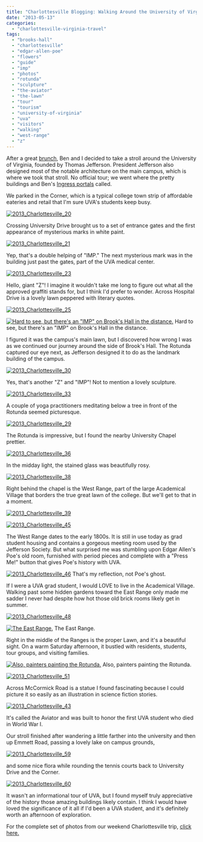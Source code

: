 ```yaml
---
title: "Charlottesville Blogging: Walking Around the University of Virginia"
date: "2013-05-13"
categories:
  - "charlottesville-virginia-travel"
tags:
  - "brooks-hall"
  - "charlottesville"
  - "edgar-allen-poe"
  - "flowers"
  - "guide"
  - "imp"
  - "photos"
  - "rotunda"
  - "sculpture"
  - "the-aviator"
  - "the-lawn"
  - "tour"
  - "tourism"
  - "university-of-virginia"
  - "uva"
  - "visitors"
  - "walking"
  - "west-range"
  - "z"
---
```


After a great [brunch](http://www.rebeccagomezfarrell.com/2013/05/charlottesville-blogging-brunch-downtown-at-rapture/), Ben and I decided to take a stroll around the University of Virginia, founded by Thomas Jefferson. President Jefferson also designed most of the notable architecture on the main campus, which is where we took that stroll. No official tour; we went where the pretty buildings and Ben's [Ingress portals](http://www.ingress.com/) called.

We parked in the Corner, which is a typical college town strip of affordable eateries and retail that I'm sure UVA's students keep busy.

[![2013_Charlottesville_20](http://www.rebeccagomezfarrell.com/wp-content/uploads/2013/05/2013_Charlottesville_20-500x332.jpg)](http://www.rebeccagomezfarrell.com/2013/05/charlottesville-blogging-walking-around-the-university-of-virginia/2013_charlottesville_20/)

Crossing University Drive brought us to a set of entrance gates and the first appearance of mysterious marks in white paint.

[![2013_Charlottesville_21](http://www.rebeccagomezfarrell.com/wp-content/uploads/2013/05/2013_Charlottesville_21-500x332.jpg)](http://www.rebeccagomezfarrell.com/2013/05/charlottesville-blogging-walking-around-the-university-of-virginia/2013_charlottesville_21/)

Yep, that's a double helping of "IMP." The next mysterious mark was in the building just past the gates, part of the UVA medical center.

[![2013_Charlottesville_23](http://www.rebeccagomezfarrell.com/wp-content/uploads/2013/05/2013_Charlottesville_23-332x500.jpg)](http://www.rebeccagomezfarrell.com/2013/05/charlottesville-blogging-walking-around-the-university-of-virginia/2013_charlottesville_23/)

Hello, giant "Z"! I imagine it wouldn't take me long to figure out what all the approved graffiti stands for, but I think I'd prefer to wonder. Across Hospital Drive is a lovely lawn peppered with literary quotes.

[![2013_Charlottesville_25](http://www.rebeccagomezfarrell.com/wp-content/uploads/2013/05/2013_Charlottesville_25-332x500.jpg)](http://www.rebeccagomezfarrell.com/2013/05/charlottesville-blogging-walking-around-the-university-of-virginia/2013_charlottesville_25/)




<div class="caption">

[![Hard to see, but there's an "IMP" on Brook's Hall in the distance.](http://www.rebeccagomezfarrell.com/wp-content/uploads/2013/05/2013_Charlottesville_24-500x332.jpg)](http://www.rebeccagomezfarrell.com/2013/05/charlottesville-blogging-walking-around-the-university-of-virginia/2013_charlottesville_24/) Hard to see, but there's an "IMP" on Brook's Hall in the distance.</div>


I figured it was the campus's main lawn, but I discovered how wrong I was as we continued our journey around the side of Brook's Hall. The Rotunda captured our eye next, as Jefferson designed it to do as the landmark building of the campus.

[![2013_Charlottesville_30](http://www.rebeccagomezfarrell.com/wp-content/uploads/2013/05/2013_Charlottesville_30-500x332.jpg)](http://www.rebeccagomezfarrell.com/2013/05/charlottesville-blogging-walking-around-the-university-of-virginia/2013_charlottesville_30/)

Yes, that's another "Z" and "IMP"! Not to mention a lovely sculpture.

[![2013_Charlottesville_33](http://www.rebeccagomezfarrell.com/wp-content/uploads/2013/05/2013_Charlottesville_33-500x332.jpg)](http://www.rebeccagomezfarrell.com/2013/05/charlottesville-blogging-walking-around-the-university-of-virginia/2013_charlottesville_33/)

A couple of yoga practitioners meditating below a tree in front of the Rotunda seemed picturesque.

[![2013_Charlottesville_29](http://www.rebeccagomezfarrell.com/wp-content/uploads/2013/05/2013_Charlottesville_29-500x332.jpg)](http://www.rebeccagomezfarrell.com/2013/05/charlottesville-blogging-walking-around-the-university-of-virginia/2013_charlottesville_29/)

The Rotunda is impressive, but I found the nearby University Chapel prettier.

[![2013_Charlottesville_36](http://www.rebeccagomezfarrell.com/wp-content/uploads/2013/05/2013_Charlottesville_36-500x332.jpg)](http://www.rebeccagomezfarrell.com/2013/05/charlottesville-blogging-walking-around-the-university-of-virginia/2013_charlottesville_36/)

In the midday light, the stained glass was beautifully rosy.

[![2013_Charlottesville_38](http://www.rebeccagomezfarrell.com/wp-content/uploads/2013/05/2013_Charlottesville_38-500x332.jpg)](http://www.rebeccagomezfarrell.com/2013/05/charlottesville-blogging-walking-around-the-university-of-virginia/2013_charlottesville_38/)

Right behind the chapel is the West Range, part of the large Academical Village that borders the true great lawn of the college. But we'll get to that in a moment.

[![2013_Charlottesville_39](http://www.rebeccagomezfarrell.com/wp-content/uploads/2013/05/2013_Charlottesville_39-332x500.jpg)](http://www.rebeccagomezfarrell.com/2013/05/charlottesville-blogging-walking-around-the-university-of-virginia/2013_charlottesville_39/)

[![2013_Charlottesville_45](http://www.rebeccagomezfarrell.com/wp-content/uploads/2013/05/2013_Charlottesville_45-500x332.jpg)](http://www.rebeccagomezfarrell.com/2013/05/charlottesville-blogging-walking-around-the-university-of-virginia/2013_charlottesville_45/)

The West Range dates to the early 1800s. It is still in use today as grad student housing and contains a gorgeous meeting room used by the Jefferson Society. But what surprised me was stumbling upon Edgar Allen's Poe's old room, furnished with period pieces and complete with a "Press Me!" button that gives Poe's history with UVA.




<div class="caption">

[![2013_Charlottesville_46](http://www.rebeccagomezfarrell.com/wp-content/uploads/2013/05/2013_Charlottesville_46-332x500.jpg)](http://www.rebeccagomezfarrell.com/2013/05/charlottesville-blogging-walking-around-the-university-of-virginia/2013_charlottesville_46/) That's my reflection, not Poe's ghost.</div>


If I were a UVA grad student, I would LOVE to live in the Academical Village. Walking past some hidden gardens toward the East Range only made me sadder I never had despite how hot those old brick rooms likely get in summer.

[![2013_Charlottesville_48](http://www.rebeccagomezfarrell.com/wp-content/uploads/2013/05/2013_Charlottesville_48-500x332.jpg)](http://www.rebeccagomezfarrell.com/2013/05/charlottesville-blogging-walking-around-the-university-of-virginia/2013_charlottesville_48/)




<div class="caption">

[![The East Range.](http://www.rebeccagomezfarrell.com/wp-content/uploads/2013/05/2013_Charlottesville_53-500x332.jpg)](http://www.rebeccagomezfarrell.com/2013/05/charlottesville-blogging-walking-around-the-university-of-virginia/2013_charlottesville_53/) The East Range.</div>


Right in the middle of the Ranges is the proper Lawn, and it's a beautiful sight. On a warm Saturday afternoon, it bustled with residents, students, tour groups, and visiting families.




<div class="caption">

[![Also, painters painting the Rotunda.](http://www.rebeccagomezfarrell.com/wp-content/uploads/2013/05/2013_Charlottesville_54-500x332.jpg)](http://www.rebeccagomezfarrell.com/2013/05/charlottesville-blogging-walking-around-the-university-of-virginia/2013_charlottesville_54/) Also, painters painting the Rotunda.</div>


[![2013_Charlottesville_51](http://www.rebeccagomezfarrell.com/wp-content/uploads/2013/05/2013_Charlottesville_51-500x332.jpg)](http://www.rebeccagomezfarrell.com/2013/05/charlottesville-blogging-walking-around-the-university-of-virginia/2013_charlottesville_51/)

Across McCormick Road is a statue I found fascinating because I could picture it so easily as an illustration in science fiction stories.

[![2013_Charlottesville_43](http://www.rebeccagomezfarrell.com/wp-content/uploads/2013/05/2013_Charlottesville_43-332x500.jpg)](http://www.rebeccagomezfarrell.com/2013/05/charlottesville-blogging-walking-around-the-university-of-virginia/2013_charlottesville_43/)

It's called the Aviator and was built to honor the first UVA student who died in World War I.

Our stroll finished after wandering a little farther into the university and then up Emmett Road, passing a lovely lake on campus grounds,

[![2013_Charlottesville_59](http://www.rebeccagomezfarrell.com/wp-content/uploads/2013/05/2013_Charlottesville_59-500x332.jpg)](http://www.rebeccagomezfarrell.com/2013/05/charlottesville-blogging-walking-around-the-university-of-virginia/2013_charlottesville_59/)

and some nice flora while rounding the tennis courts back to University Drive and the Corner.

[![2013_Charlottesville_60](http://www.rebeccagomezfarrell.com/wp-content/uploads/2013/05/2013_Charlottesville_60-500x332.jpg)](http://www.rebeccagomezfarrell.com/2013/05/charlottesville-blogging-walking-around-the-university-of-virginia/2013_charlottesville_60/)

It wasn't an informational tour of UVA, but I found myself truly appreciative of the history those amazing buildings likely contain. I think I would have loved the significance of it all if I'd been a UVA student, and it's definitely worth an afternoon of exploration.

For the complete set of photos from our weekend Charlottesville trip, [click here.](https://www.facebook.com/media/set/?set=a.10151425080609607.1073741831.567409606&type=1&l=cbd9ac28bd)

